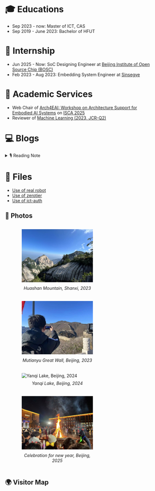 # 🎓 Educations
- Sep 2023 - now: Master of ICT, CAS
- Sep 2019 - June 2023: Bachelor of HFUT

# 🔨 Internship
- Jun 2025 - Now: SoC Designing Engineer at [Beijing Institute of Open Source Chip (BOSC)](https://www.bosc.ac.cn/)
- Feb 2023 - Aug 2023: Embedding System Engineer at [Sinsegye](https://www.sinsegye.com/)

# 💬 Academic Services
- Web Chair of [Arch4EAI: Workshop on Architecture Support for Embodied AI Systems](https://arch4eai.github.io/) on [ISCA 2025](https://iscaconf.org/isca2025/)
- Reviewer of [Machine Learning (2023, JCR-Q2)](https://link.springer.com/journal/10994/submission-guidelines?gad_source=1&gad_campaignid=22686152878&gbraid=0AAAAApcoa0aRQUoulQOfqd2_zg9F0sZZw&gclid=Cj0KCQjw5JXFBhCrARIsAL1ckPsPI9b8bhaJxwHdSPtOIJ7RhZWpTftfxdIP1cBDYZuZ5QtUNgeeFQEaAqHVEALw_wcB)



# 💻 Blogs

<details>
<summary>🎙 Reading Note</summary>
<pre><code>
11/2024 春寒料峭吹酒醒，微冷，山头斜照却相迎
11/2024 久久为功,善作善成
</code></pre>
</details>

# 📃 Files

* [Use of real robot](files/robot.md)
* [Use of zerotier](files/zerotier.md)
* [Use of ict-auth](files/ict-auth.md)

## 🎥 Photos

<div style="display: flex; flex-wrap: wrap; justify-content: space-between; margin-left: 3%;">
  
  <figure style="width: 48%; margin-bottom: 20px;">
    <img src="/images/view3.jpg" alt="Huashan Mountain, Shanxi, 2023" style="width: 100%; height: auto;">
    <figcaption style="text-align: center; font-style: italic; margin-top: 8px;">
      Huashan Mountain, Shanxi, 2023
    </figcaption>
  </figure>
  
  <figure style="width: 48%; margin-bottom: 20px;">
    <img src="/images/view1.png" alt="Mutianyu Great Wall, Beijing, 2023" style="width: 100%; height: auto;">
    <figcaption style="text-align: center; font-style: italic; margin-top: 8px;">
      Mutianyu Great Wall, Beijing, 2023
    </figcaption>
  </figure>
  
  <figure style="width: 48%; margin-bottom: 20px;">
    <img src="/images/view2.jpg" alt="Yanqi Lake, Beijing, 2024" style="width: 100%; height: auto;">
    <figcaption style="text-align: center; font-style: italic; margin-top: 8px;">
      Yanqi Lake, Beijing, 2024
    </figcaption>
  </figure>
  
  <figure style="width: 48%; margin-bottom: 20px;">
    <img src="/images/view4.jpg" alt="Celebration for new year, Beijing, 2025" style="width: 100%; height: auto;">
    <figcaption style="text-align: center; font-style: italic; margin-top: 8px;">
      Celebration for new year, Beijing, 2025
    </figcaption>
  </figure>
  
</div>

## 🌍 Visitor Map

<script type='text/javascript' id='mapmyvisitors' src='https://mapmyvisitors.com/map.js?cl=080808&w=250&t=tt&d=wHSzOYLT4svRXt9P8u8ffZ7iQMNh1k5WSMY3rUUEdio&co=ffffff&cmo=3acc3a&cmn=ff5353&ct=808080'></script>
